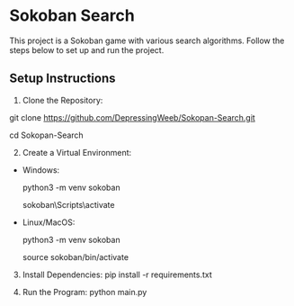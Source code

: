 Sokoban Search
==============

This project is a Sokoban game with various search algorithms. Follow the steps below to set up and run the project.

## Setup Instructions

1. Clone the Repository:

git clone https://github.com/DepressingWeeb/Sokopan-Search.git

cd Sokopan-Search

2. Create a Virtual Environment:
- Windows:

  python3 -m venv sokoban

  sokoban\Scripts\activate

- Linux/MacOS:

  python3 -m venv sokoban

  source sokoban/bin/activate

3. Install Dependencies:
pip install -r requirements.txt

4. Run the Program:
python main.py
